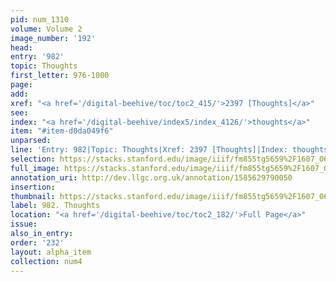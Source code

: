 ```yaml
---
pid: num_1310
volume: Volume 2
image_number: '192'
head: 
entry: '982'
topic: Thoughts
first_letter: 976-1000
page: 
add: 
xref: "<a href='/digital-beehive/toc/toc2_415/'>2397 [Thoughts]</a>"
see: 
index: "<a href='/digital-beehive/index5/index_4126/'>thoughts</a>"
item: "#item-d0da049f6"
unparsed: 
line: 'Entry: 982|Topic: Thoughts|Xref: 2397 [Thoughts]|Index: thoughts|#item-d0da049f6'
selection: https://stacks.stanford.edu/image/iiif/fm855tg5659%2F1607_0659/976,4240,2821,764/full/0/default.jpg
full_image: https://stacks.stanford.edu/image/iiif/fm855tg5659%2F1607_0659/full/full/0/default.jpg
annotation_uri: http://dev.llgc.org.uk/annotation/1585629790050
insertion: 
thumbnail: https://stacks.stanford.edu/image/iiif/fm855tg5659%2F1607_0659/976,4240,600,180/250,/0/default.jpg
label: 982. Thoughts
location: "<a href='/digital-beehive/toc/toc2_182/'>Full Page</a>"
issue: 
also_in_entry: 
order: '232'
layout: alpha_item
collection: num4
---
```

